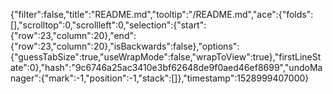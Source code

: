 {"filter":false,"title":"README.md","tooltip":"/README.md","ace":{"folds":[],"scrolltop":0,"scrollleft":0,"selection":{"start":{"row":23,"column":20},"end":{"row":23,"column":20},"isBackwards":false},"options":{"guessTabSize":true,"useWrapMode":false,"wrapToView":true},"firstLineState":0},"hash":"9c6746a25ac3410e3bf62648de9f0aed46ef8699","undoManager":{"mark":-1,"position":-1,"stack":[]},"timestamp":1528999407000}